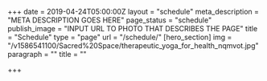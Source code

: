 +++
date = 2019-04-24T05:00:00Z
layout = "schedule"
meta_description = "META DESCRIPTION GOES HERE"
page_status = "schedule"
publish_image = "INPUT URL TO PHOTO THAT DESCRIBES THE PAGE"
title = "Schedule"
type = "page"
url = "/schedule/"
[hero_section]
img = "/v1586541100/Sacred%20Space/therapeutic_yoga_for_health_nqmvot.jpg"
paragraph = ""
title = ""

+++
